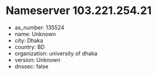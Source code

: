 # Nameserver 103.221.254.21

* as_number: 135524
* name: Unknown
* city: Dhaka
* country: BD
* organization: university of dhaka
* version: Unknown
* dnssec: false
